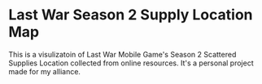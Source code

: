 # Last War Season 2 Supply Location Map
This is a visulizatoin of Last War Mobile Game's Season 2 Scattered Supplies Location collected from online resources.
It's a personal project made for my alliance.
